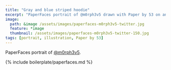 ```yaml
---
title: "Gray and blue striped hoodie"
excerpt: "PaperFaces portrait of @m0rph3v5 drawn with Paper by 53 on an iPad."
image: 
  path: &image /assets/images/paperfaces-m0rph3v5-twitter.jpg 
  feature: *image
  thumbnail: /assets/images/paperfaces-m0rph3v5-twitter-150.jpg
tags: [portrait, illustration, Paper by 53]
---
```


PaperFaces portrait of [@m0rph3v5](http://twitter.com/m0rph3v5).

{% include boilerplate/paperfaces.md %}

